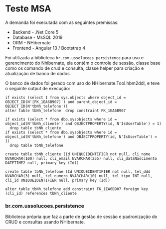 # Teste MSA

A demanda foi executada com as seguintes premissas:
- Backend - .Net Core 5
- Database  - MsSQL 2019
- ORM - NHibernate 
- Frontend - Angular 13 / Bootstrap 4

Foi utilizada a biblioteca `br.com.ussolucoes.persistence` para uso e gerencimento do Nhibernate, ela contém o controle de sessão, classe base como os comando de crud e consulta, classe helper para criação e atualização de banco de dados.

O banco de dados foi gerado com uso do NHibernate.Tool.hbm2ddl, e teve o seguinte output de execução:
```
if exists (select 1 from sys.objects where object_id = OBJECT_ID(N'[FK_1EA6B907]') and parent_object_id = OBJECT_ID(N'tbNh_telefone'))
alter table tbNh_telefone  drop constraint FK_1EA6B907

if exists (select * from dbo.sysobjects where id = object_id(N'tbNh_cliente') and OBJECTPROPERTY(id, N'IsUserTable') = 1) 
  drop table tbNh_cliente
if exists (select * from dbo.sysobjects where id = object_id(N'tbNh_telefone') and OBJECTPROPERTY(id, N'IsUserTable') = 1) 
  drop table tbNh_telefone
  
create table tbNh_cliente (Id UNIQUEIDENTIFIER not null, cli_nome NVARCHAR(100) null, cli_email NVARCHAR(255) null, cli_dataNascimento DATETIME2 null, primary key (Id))

create table tbNh_telefone (Id UNIQUEIDENTIFIER not null, tel_ddd NVARCHAR(3) null, tel_numero NVARCHAR(10) null, tel_tipo INT null, cli_id UNIQUEIDENTIFIER null, primary key (Id))

alter table tbNh_telefone add constraint FK_1EA6B907 foreign key (cli_id) references tbNh_cliente

```

### br.com.ussolucoes.persistence
Biblioteca própria que faz a parte de gestão de sessão e padronização do CRUD e consultas usando NHibernate.
